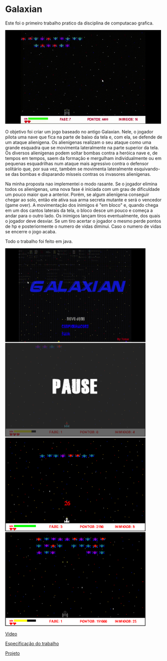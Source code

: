 # Galaxian
Este foi o primeiro trabalho pratico da disciplina de computacao grafica.

<img src="https://github.com/TomAugst/Galaxian/blob/main/Screenshot/galaxian2.gif" width="500" height="300">

O objetivo foi criar um jogo baseado no antigo Galaxian. Nele, o jogador pilota uma nave que fica na parte de baixo da tela e, com ela, se defende de um ataque alienígena. Os alienígenas realizam o seu ataque como uma grande esquadra que se movimenta lateralmente na parte superior da tela. Os diversos alienígenas podem soltar bombas contra a heróica nave e, de tempos em tempos, saem da formação e mergulham individualmente ou em pequenas esquadrilhas num ataque mais agressivo contra o defensor solitário que, por sua vez, também se movimenta lateralmente esquivando-se das bombas e disparando mísseis contras os invasores alienígenas.

Na minha proposta nao implementei o modo rasante. Se o jogador elimina todos os alienígenas, uma nova fase é iniciada com um grau de dificuldade um pouco maior que a anterior. Porém, se algum alienígena conseguir chegar ao solo, então ele ativa sua arma secreta mutante e será o vencedor (game over). A movimentação dos inimigos é "em bloco" e, quando chega em um dos cantos laterais da tela, o bloco desce um pouco e começa a andar para o outro lado. Os inimigos lançam tiros eventualmente, dos quais o jogador deve desviar. Se um tiro acertar o jogador o mesmo perde pontos de hp e posteriormente o numero de vidas diminui. Caso o numero de vidas se encerre o jogo acaba.

Todo o trabalho foi feito em java.

<img src="https://github.com/TomAugst/Galaxian/blob/main/Screenshot/tile.gif" width="450" height="300"> <img src="https://github.com/TomAugst/Galaxian/blob/afe25b53357d5282aa35fda39f156de6a6fd7ca8/Screenshot/screenshot_pause.png" width="450" height="300">
<img src="https://github.com/TomAugst/Galaxian/blob/afe25b53357d5282aa35fda39f156de6a6fd7ca8/Screenshot/screenshot_levou_dano.png" width="450" height="300"> <img src="https://github.com/TomAugst/Galaxian/blob/afe25b53357d5282aa35fda39f156de6a6fd7ca8/Screenshot/screenshot_nave_robusta.png" width="450" height="300">

<a href="https://www.youtube.com/watch?v=1naGQJnH4ns">Video</a>

<a href="https://github.com/glenderbras/cefet-cg/blob/master/assignments/tp1-galaxian/README.md">Especificação do trabalho</a>

<a href="https://drive.google.com/file/d/1CsiBH_BQAgFfH7-7wAp0_oqmEUGkk-gB/view?usp=sharing">Projeto</a>

